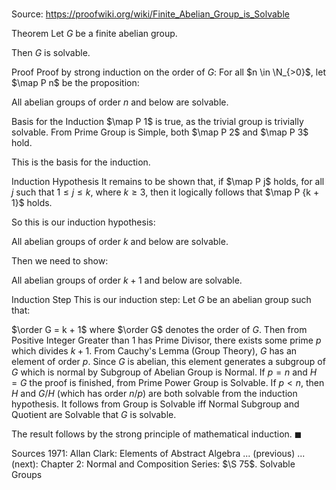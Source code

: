 # 

Source: https://proofwiki.org/wiki/Finite_Abelian_Group_is_Solvable



Theorem
Let $G$ be a finite abelian group.

Then $G$ is solvable.


Proof
Proof by strong induction on the order of $G$:
For all $n \in \N_{>0}$, let $\map P n$ be the proposition:

All abelian groups of order $n$ and below are solvable.


Basis for the Induction
$\map P 1$ is true, as the trivial group is trivially solvable.
From Prime Group is Simple‎, both $\map P 2$ and $\map P 3$ hold.

This is the basis for the induction.


Induction Hypothesis
It remains to be shown that, if $\map P j$ holds, for all $j$ such that $1 \le j \le k$, where $k \ge 3$, then it logically follows that $\map P {k + 1}$ holds.

So this is our induction hypothesis:

All abelian groups of order $k$ and below are solvable.

Then we need to show:

All abelian groups of order $k+1$ and below are solvable.


Induction Step
This is our induction step:
Let $G$ be an abelian group such that:

$\order G = k + 1$
where $\order G$ denotes the order of $G$.
Then from Positive Integer Greater than 1 has Prime Divisor, there exists some prime $p$ which divides $k + 1$.
From Cauchy's Lemma (Group Theory), $G$ has an element of order $p$.
Since $G$ is abelian, this element generates a subgroup of $G$ which is normal by Subgroup of Abelian Group is Normal.
If $p = n$ and $H = G$ the proof is finished, from Prime Power Group is Solvable.
If $p < n$, then $H$ and $G / H$ (which has order $n / p$) are both solvable from the induction hypothesis.
It follows from Group is Solvable iff Normal Subgroup and Quotient are Solvable‎ that $G$ is solvable.

The result follows by the strong principle of mathematical induction.
$\blacksquare$


Sources
1971: Allan Clark: Elements of Abstract Algebra ... (previous) ... (next): Chapter $2$: Normal and Composition Series: $\S 75$. Solvable Groups




